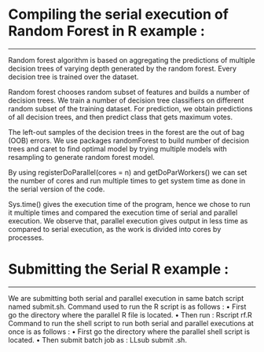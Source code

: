# Compiling the serial execution of Random Forest in R example :
___

Random forest algorithm is based on aggregating the predictions of multiple decision trees of varying depth generated by the random forest. Every decision tree is trained over the dataset.

Random forest chooses random subset of features and builds a number of decision trees. We train a number of decision tree classifiers on different random subset of the training dataset. For prediction, we obtain predictions of all decision trees, and then predict class that gets maximum votes. 

The left-out samples of the decision trees in the forest are the out of bag (OOB) errors.
We use packages randomForest to build number of decision trees and caret to find optimal model by trying multiple models with resampling to generate random forest model.

By using registerDoParallel(cores = n) and getDoParWorkers() we can set the number of cores and run multiple times to get system time as done in the serial version of the code. 

Sys.time() gives the execution time of the program, hence we chose to run it multiple times and compared the execution time of serial and parallel execution. We observe that, parallel execution gives output in less time as compared to serial execution, as the work is divided into cores by processes.

# Submitting the Serial R example :
___

We are submitting both serial and parallel execution in same batch script named submit.sh. 
Command used to run the R script is as follows :
    • First go the directory where the parallel R file is located.
    • Then run : Rscript rf.R
Command to run the shell script to run both serial and parallel executions at once is as follows :
    • First go the directory where the parallel shell script is located.
    • Then submit batch job as : LLsub submit .sh.